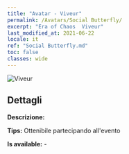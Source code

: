 ```yaml
---
title: "Avatar - Viveur"
permalink: /Avatars/Social Butterfly/
excerpt: "Era of Chaos  Viveur"
last_modified_at: 2021-06-22
locale: it
ref: "Social Butterfly.md"
toc: false
classes: wide
---
```

 ![Viveur](/images/a/avatarFrame_31.png)

## Dettagli

 **Descrizione:**  

 **Tips:** Ottenibile partecipando all'evento 

 **Is available:**  - 

